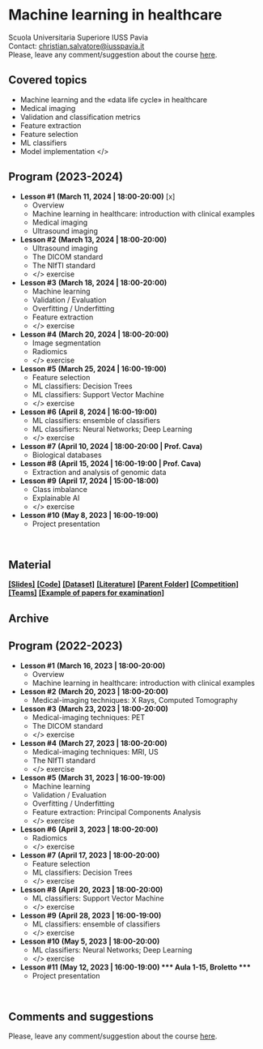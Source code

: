 # Machine learning in healthcare
Scuola Universitaria Superiore IUSS Pavia
<br>
Contact: christian.salvatore@iusspavia.it
<br>
Please, leave any comment/suggestion about the course [here](https://docs.google.com/forms/d/e/1FAIpQLScv6GB87NED6Dufv2K67YrP4yhGGHuBZk_je2G5EnhH7IRyzQ/viewform?usp=sf_link).

## Covered topics
* Machine learning and the «data life cycle» in healthcare
* Medical imaging
* Validation and classification metrics
* Feature extraction
* Feature selection
* ML classifiers
* Model implementation </>

## Program (2023-2024)
* __Lesson #1__ __(March 11, 2024 \| 18:00-20:00)__ [x] <br>
	* Overview
	* Machine learning in healthcare: introduction with clinical examples
	* Medical imaging
 	* Ultrasound imaging
* __Lesson #2__ __(March 13, 2024 \| 18:00-20:00)__ <br>
	* Ultrasound imaging
	* The DICOM standard
	* The NIfTI standard
	* </> exercise
* __Lesson #3__ __(March 18, 2024 \| 18:00-20:00)__ <br>
	* Machine learning
	* Validation / Evaluation
	* Overfitting / Underfitting
	* Feature extraction
	* </> exercise
* __Lesson #4__ __(March 20, 2024 \| 18:00-20:00)__ <br>
	* Image segmentation
   	* Radiomics
	* </> exercise
* __Lesson #5__ __(March 25, 2024 \| 16:00-19:00)__ <br>
	* Feature selection
	* ML classifiers: Decision Trees
 	* ML classifiers: Support Vector Machine
	* </> exercise
* __Lesson #6__ __(April 8, 2024 \| 16:00-19:00)__ <br>
	* ML classifiers: ensemble of classifiers
	* ML classifiers: Neural Networks; Deep Learning
   	* </> exercise
* __Lesson #7__ __(April 10, 2024 \| 18:00-20:00 | Prof. Cava)__ <br>
	* Biological databases
* __Lesson #8__ __(April 15, 2024 \| 16:00-19:00 | Prof. Cava)__ <br>
	* Extraction and analysis of genomic data
* __Lesson #9__ __(April 17, 2024 \| 15:00-18:00)__ <br>
	* Class imbalance
 	* Explainable AI
	* </> exercise
* __Lesson #10__ __(May 8, 2023 \| 16:00-19:00)__ <br>
	* Project presentation

<br>

## Material
[__[Slides]__](https://drive.google.com/drive/folders/1dxCNmXTRdn7BhXU8m_wib-_tqdEiAnfc?usp=drive_link)
[__[Code]__](https://drive.google.com/drive/folders/117ytlIqFHR3JCOQKwYwxiK2dJiGCgwFf?usp=drive_link)
[__[Dataset]__](https://drive.google.com/drive/folders/11HbSmpo5W9w7P8mvQCJnhFuPPuN8jjYX?usp=drive_link)
[__[Literature]__](https://drive.google.com/drive/folders/11F2J1HOIqK7LlQsWfHWaJ3_Bd65WnGKF?usp=drive_link)
[__[Parent Folder]__](https://drive.google.com/drive/folders/1D3QhBieMsD8sGNj8zhyXSQN13QNGWfpe?usp=drive_link)
[__[Competition]__](TBD)
[__[Teams]__](https://drive.google.com/drive/folders/11FbBHLLG0BnhRWTlJvI6Bres8Q4elQ3D?usp=drive_link)
[__[Example of papers for examination]__](https://drive.google.com/drive/folders/11D8Wg7hkvtEvZLKqLFeWM3SiVhVZP6S7?usp=sharing)

## Archive
## Program (2022-2023)
* __Lesson #1__ __(March 16, 2023 \| 18:00-20:00)__ <br>
	* Overview
	* Machine learning in healthcare: introduction with clinical examples
* __Lesson #2__ __(March 20, 2023 \| 18:00-20:00)__ <br>
	* Medical-imaging techniques: X Rays, Computed Tomography
* __Lesson #3__ __(March 23, 2023 \| 18:00-20:00)__ <br>
	* Medical-imaging techniques: PET
	* The DICOM standard
	* </> exercise
* __Lesson #4__ __(March 27, 2023 \| 18:00-20:00)__ <br>
	* Medical-imaging techniques: MRI, US
	* The NIfTI standard
	* </> exercise
* __Lesson #5__ __(March 31, 2023 \| 16:00-19:00)__ <br>
	* Machine learning
	* Validation / Evaluation
	* Overfitting / Underfitting
	* Feature extraction: Principal Components Analysis
	* </> exercise
* __Lesson #6__ __(April 3, 2023 \| 18:00-20:00)__ <br>
	* Radiomics
	* </> exercise
* __Lesson #7__ __(April 17, 2023 \| 18:00-20:00)__ <br>
	* Feature selection
	* ML classifiers: Decision Trees
	* </> exercise
* __Lesson #8__ __(April 20, 2023 \| 18:00-20:00)__ <br>
	* ML classifiers: Support Vector Machine
	* </> exercise
* __Lesson #9__ __(April 28, 2023 \| 16:00-19:00)__ <br>
	* ML classifiers: ensemble of classifiers
	* </> exercise
* __Lesson #10__ __(May 5, 2023 \| 18:00-20:00)__ <br>
	* ML classifiers: Neural Networks; Deep Learning
	* </> exercise
* __Lesson #11__ __(May 12, 2023 \| 16:00-19:00) *** Aula 1-15, Broletto ***__ <br>
	* Project presentation

<br>

## Comments and suggestions
Please, leave any comment/suggestion about the course [here](https://docs.google.com/forms/d/e/1FAIpQLScv6GB87NED6Dufv2K67YrP4yhGGHuBZk_je2G5EnhH7IRyzQ/viewform?usp=sf_link).
